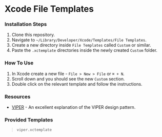 # Xcode File Templates

### Installation Steps

1. Clone this repository.
2. Navigate to `~/Library/Developer/Xcode/Templates/File Templates`.
3. Create a new directory inside `File Templates` called `Custom` or similar.
4. Paste the `.xctemplate` directories inside the newly created `Custom` folder.

### How To Use
1. In Xcode create a new file - `File > New > File` or `⌘ + N`.
2. Scroll down and you should see the new `Custom` section.
3. Double click on the relevant template and follow the instructions.

### Resources
* [VIPER](https://medium.com/@smalam119/viper-design-pattern-for-ios-application-development-7a9703902af6) - An excellent explanation of the VIPER design pattern.

### Provided Templates

> `viper.xctemplate`
